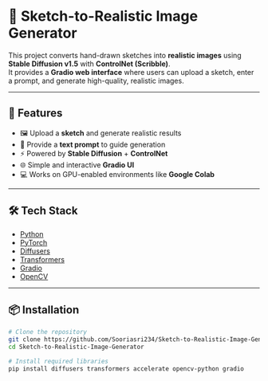 # 🎨 Sketch-to-Realistic Image Generator

This project converts hand-drawn sketches into **realistic images** using **Stable Diffusion v1.5** with **ControlNet (Scribble)**.  
It provides a **Gradio web interface** where users can upload a sketch, enter a prompt, and generate high-quality, realistic images.

---

## 🚀 Features
- 🖼️ Upload a **sketch** and generate realistic results
- 📝 Provide a **text prompt** to guide generation
- ⚡ Powered by **Stable Diffusion** + **ControlNet**
- 🌐 Simple and interactive **Gradio UI**
- 💻 Works on GPU-enabled environments like **Google Colab**

---

## 🛠️ Tech Stack
- [Python](https://www.python.org/)
- [PyTorch](https://pytorch.org/)
- [Diffusers](https://huggingface.co/docs/diffusers/index)
- [Transformers](https://huggingface.co/docs/transformers/index)
- [Gradio](https://www.gradio.app/)
- [OpenCV](https://opencv.org/)

---

## 📦 Installation

```bash
# Clone the repository
git clone https://github.com/Sooriasri234/Sketch-to-Realistic-Image-Generator.git
cd Sketch-to-Realistic-Image-Generator

# Install required libraries
pip install diffusers transformers accelerate opencv-python gradio
